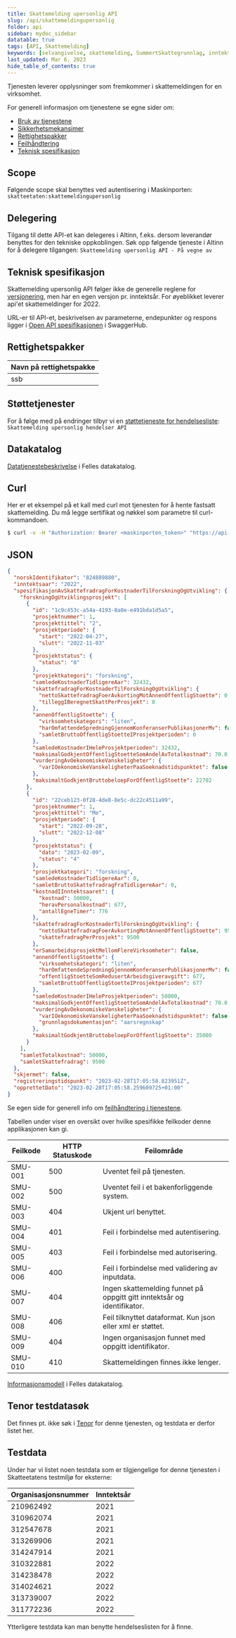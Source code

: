 ```yaml
---
title: Skattemelding upersonlig API
slug: /api/skattemeldingupersonlig
folder: api
sidebar: mydoc_sidebar
datatable: true
tags: [API, Skattemelding]
keywords: [selvangivelse, skattemelding, SummertSkattegrunnlag, inntekt, formue]
last_updated: Mar 6, 2023
hide_table_of_contents: true
---
```

<summary>Tjenesten leverer opplysninger som fremkommer i skattemeldingen for en virksomhet.</summary>

<Tabs underline={true}>
<TabItem headerText="Om tjenesten" itemKey="itemKey-1" default>

For generell informasjon om tjenestene se egne sider om:
* [Bruk av tjenestene](../om/bruk.md)
* [Sikkerhetsmekansimer](../om/sikkerhet.md)
* [Rettighetspakker](../om/rettighetspakker.md)
* [Feilhåndtering](../om/feil.md)
* [Teknisk spesifikasjon](../om/tekniskspesifikasjon.md)

## Scope
Følgende scope skal benyttes ved autentisering i Maskinporten: `skatteetaten:skattemeldingupersonlig`

## Delegering
Tilgang til dette API-et kan delegeres i Altinn, f.eks. dersom leverandør benyttes for den tekniske oppkoblingen. Søk opp følgende tjeneste i Altinn for å delegere tilgangen: `Skattemelding upersonlig API - På vegne av`

## Teknisk spesifikasjon
Skattemelding upersonlig API følger ikke de generelle reglene for [versjonering](../om/versjoner.md), men har en egen versjon pr. inntektsår. For øyeblikket leverer api'et skattemeldinger for 2022.
  
URL-er til API-et, beskrivelsen av parameterne, endepunkter og respons ligger i [Open API spesifikasjonen](https://app.swaggerhub.com/apis/skatteetaten/skattemelding-upersonlig-api) i SwaggerHub.

## Rettighetspakker
  
| Navn på rettighetspakke |	
|---|
| ssb |
  
## Støttetjenester
For å følge med på endringer tilbyr vi en [støttetjeneste for hendelsesliste](./hendelser.md): `Skattemelding upersonlig hendelser API`

## Datakatalog
[Datatjenestebeskrivelse](https://data.norge.no/dataservices/04d29ccb-2bd2-3512-9f0d-138ff342f360) i Felles datakatalog.

</TabItem>
<TabItem headerText="Eksempler" itemKey="itemKey-2"> 

## Curl

Her er et eksempel på et kall med curl mot tjenesten for å hente fastsatt skattemelding. Du må legge sertifikat og nøkkel som parametre til curl-kommandoen.

```bash
$ curl -v -H "Authorization: Bearer <maskinporten_token>" "https://api-test.sits.no/api/formueinntekt/skattemeldingupersonlig/v2/fastsatt/ssb/2022/210962492"
```

## JSON

```json
{
  "norskIdentifikator": "824889880",
  "inntektsaar": "2022",
  "spesifikasjonAvSkattefradragForKostnaderTilForskningOgUtvikling": {
    "forskningOgUtviklingsprosjekt": [
      {
        "id": "1c9c453c-a54a-4193-8a0e-e491bda1d5a5",
        "prosjektnummer": 1,
        "prosjekttittel": "2",
        "prosjektperiode": {
          "start": "2022-04-27",
          "slutt": "2022-11-03"
        },
        "prosjektstatus": {
          "status": "8"
        },
        "prosjektkategori": "forskning",
        "samledeKostnaderTidligereAar": 32432,
        "skattefradragForKostnaderTilForskningOgUtvikling": {
          "nettoSkattefradragFoerAvkortingMotAnnenOffentligStoette": 0,
          "tilleggIBeregnetSkattPerProsjekt": 0
        },
        "annenOffentligStoette": {
          "virksomhetskategori": "liten",
          "harOmfattendeSpredningGjennomKonferanserPublikasjonerMv": false,
          "samletBruttoOffentligStoetteIProsjektperioden": 0
        },
        "samledeKostnaderIHeleProsjektperioden": 32432,
        "maksimalGodkjentOffentligStoetteSomAndelAvTotalkostnad": 70.0,
        "vurderingAvOekonomiskeVanskeligheter": {
          "varIOekonomiskeVanskeligheterPaaSoeknadstidspunktet": false
        },
        "maksimaltGodkjentBruttobeloepForOffentligStoette": 22702
      },
      {
        "id": "22ceb123-0f28-4de8-8e5c-dc22c4511a99",
        "prosjektnummer": 1,
        "prosjekttittel": "Me",
        "prosjektperiode": {
          "start": "2022-09-28",
          "slutt": "2022-12-08"
        },
        "prosjektstatus": {
          "dato": "2023-02-09",
          "status": "4"
        },
        "prosjektkategori": "forskning",
        "samledeKostnaderTidligereAar": 0,
        "samletBruttoSkattefradragFraTidligereAar": 0,
        "kostnadIInntektsaaret": {
          "kostnad": 50000,
          "heravPersonalkostnad": 677,
          "antallEgneTimer": 776
        },
        "skattefradragForKostnaderTilForskningOgUtvikling": {
          "nettoSkattefradragFoerAvkortingMotAnnenOffentligStoette": 9500,
          "skattefradragPerProsjekt": 9500
        },
        "erSamarbeidsprosjektMellomFlereVirksomheter": false,
        "annenOffentligStoette": {
          "virksomhetskategori": "liten",
          "harOmfattendeSpredningGjennomKonferanserPublikasjonerMv": false,
          "offentligStoetteSomRedusertArbeidsgiveravgift": 677,
          "samletBruttoOffentligStoetteIProsjektperioden": 677
        },
        "samledeKostnaderIHeleProsjektperioden": 50000,
        "maksimalGodkjentOffentligStoetteSomAndelAvTotalkostnad": 70.0,
        "vurderingAvOekonomiskeVanskeligheter": {
          "varIOekonomiskeVanskeligheterPaaSoeknadstidspunktet": false,
          "grunnlagsdokumentasjon": "aarsregnskap"
        },
        "maksimaltGodkjentBruttobeloepForOffentligStoette": 35000
      }
    ],
    "samletTotalkostnad": 50000,
    "samletSkattefradrag": 9500
  },
  "skjermet": false,
  "registreringstidspunkt": "2023-02-28T17:05:58.823951Z",
  "opprettetDato": "2023-02-28T17:05:58.259609725+01:00"
}
```

</TabItem>
<TabItem headerText="Feilkoder" itemKey="itemKey-3">

Se egen side for generell info om [feilhåndtering i tjenestene](../om/feil.md).

Tabellen under viser en oversikt over hvilke spesifikke feilkoder denne applikasjonen kan gi.
  
| Feilkode | HTTP Statuskode | Feilområde                                                              |
|----------|-----------------|-------------------------------------------------------------------------|
| SMU-001  | 500             | Uventet feil på tjenesten.                                              |
| SMU-002   | 500             | Uventet feil i et bakenforliggende system.                              |
| SMU-003   | 404             | Ukjent url benyttet.                                                    |
| SMU-004   | 401             | Feil i forbindelse med autentisering.                                   |
| SMU-005   | 403             | Feil i forbindelse med autorisering.                                    |
| SMU-006   | 400             | Feil i forbindelse med validering av inputdata.                         |
| SMU-007   | 404             | Ingen skattemelding funnet på oppgitt gitt inntektsår og identifikator. |
| SMU-008   | 406             | Feil tilknyttet dataformat. Kun json eller xml er støttet.              |
| SMU-009   | 404             | Ingen organisasjon funnet med oppgitt identifikator.                    |
| SMU-010   | 410             | Skattemeldingen finnes ikke lenger.                                     |
  
</TabItem>
<TabItem headerText="Informasjonsmodell" itemKey="itemKey-4">

[Informasjonsmodell](https://data.norge.no/informationmodels/e48e70c9-70b2-3349-9c32-983febe9a2e6) i Felles datakatalog. 

</TabItem>
<TabItem headerText="Test" itemKey="itemKey-5">  

## Tenor testdatasøk
Det finnes pt. ikke søk i [Tenor](../test/tenor.md) for denne tjenesten, og testdata er derfor listet her.

## Testdata

Under har vi listet noen testdata som er tilgjengelige for denne tjenesten i Skatteetatens testmiljø for eksterne: 

| Organisasjonsnummer | Inntektsår |
|---|---|
| 210962492  | 2021 |
| 310962074  | 2021 |
| 312547678  | 2021 |
| 313269906  | 2021 |
| 314247914  | 2021 |
| 310322881  | 2022 |
| 314238478  | 2022 |
| 314024621  | 2022 |
| 313739007  | 2022 |
| 311772236  | 2022 |
  
Ytterligere testdata kan man benytte hendelseslisten for å finne.
  
</TabItem>
</Tabs>


